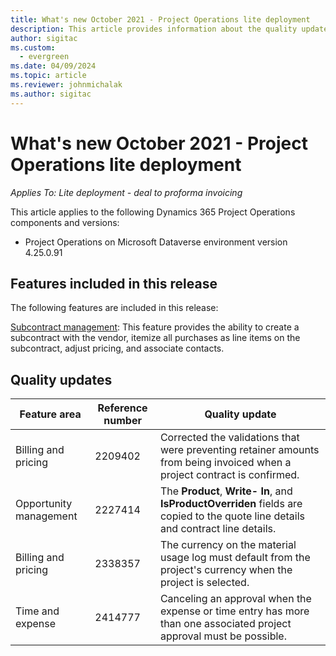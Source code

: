 ```yaml
---
title: What's new October 2021 - Project Operations lite deployment
description: This article provides information about the quality updates available in the October 2021 release of Project Operations lite deployment.
author: sigitac
ms.custom:
  - evergreen
ms.date: 04/09/2024
ms.topic: article
ms.reviewer: johnmichalak
ms.author: sigitac
---
```


# What's new October 2021 - Project Operations lite deployment

_Applies To: Lite deployment - deal to proforma invoicing_

This article applies to the following Dynamics 365 Project Operations components and versions:

  - Project Operations on Microsoft Dataverse environment version 4.25.0.91


## Features included in this release

The following features are included in this release:

[Subcontract management](../subcontracting/managing-subcontracts-overview.md): This feature provides the ability to create a subcontract with the vendor, itemize all purchases as line items on the subcontract, adjust pricing, and associate contacts.


## Quality updates

| **Feature area** | **Reference number** | **Quality update** |
| --- | --- | --- |
| Billing and pricing | 2209402 | Corrected the validations that were preventing retainer amounts from being invoiced when a project contract is confirmed. |
| Opportunity management | 2227414 | The **Product**, **Write- In**, and **IsProductOverriden** fields are copied to the quote line details and contract line details. |
| Billing and pricing | 2338357 | The currency on the material usage log must default from the project's currency when the project is selected. |
| Time and expense | 2414777 | Canceling an approval when the expense or time entry has more than one associated project approval must be possible. |
